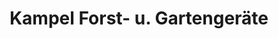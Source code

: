 ---
title: "Kampel Forst- u. Gartengeräte"
url: /bruck-an-der-leitha/kampel-forst-u-gartengeraete/
shop: Baumarkt
---